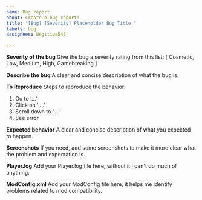 ```yaml
---
name: Bug report
about: Create a bug report!
title: "[Bug] [Severity] Placeholder Bug Title."
labels: bug
assignees: Negitive545

---
```


**Severity of the bug**
Give the bug a severity rating from this list: [ Cosmetic, Low, Medium, High, Gamebreaking ]

**Describe the bug**
A clear and concise description of what the bug is.

**To Reproduce**
Steps to reproduce the behavior:
1. Go to '...'
2. Click on '....'
3. Scroll down to '....'
4. See error

**Expected behavior**
A clear and concise description of what you expected to happen.

**Screenshots**
If you need, add some screenshots to make it more clear what the problem and expectation is.

**Player.log**
Add your Player.log file here, without it I can't do much of anything.

**ModConfig.xml**
Add your ModConfig file here, it helps me identify problems related to mod compatibility.
